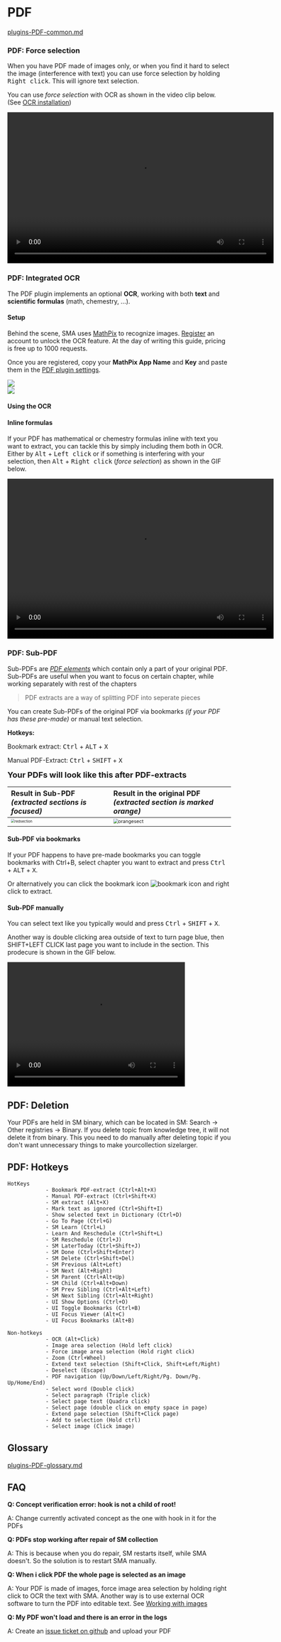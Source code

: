 # PDF

[plugins-PDF-common.md](plugins-PDF-common.md ':include')

### PDF: Force selection

When you have PDF made of images only, or when you find it hard to select the image (interference with text) you can use force selection by holding <kbd>Right click</kbd>. This will ignore text selection.

You can use <dfn aria-label="Selection mode that ignores text or image under the cursor. Hold Right click and drag to use.">force selection</dfn> with OCR as shown in the video clip below. (See [OCR installation](plugins-LaTeX#latex-amp-ocr))

<video width="600" height="340" controls>
  <source src="content/videos/plugin-PDF/pdf-extract-image-forceselection.webm" type="video/webm; codecs=vp9">
  <source src="content/videos/plugin-PDF/pdf-extract-image-forceselection.mp4" type="video/mp4">
  <p>Your browser doesn't support HTML5 video. Use this <a href="content/videos/plugin-PDF/pdf-extract-image-forceselection.webm">link to the video</a> instead.</p>
</video>

### PDF: Integrated OCR

The PDF plugin implements an optional **OCR**, working with both **text** and **scientific formulas** (math, chemestry, ...).

#### Setup

Behind the scene, SMA uses [MathPix](https://www.mathpix.com/) to recognize images. [Register](https://dashboard.mathpix.com/) an account to unlock the OCR feature. At the day of writing this guide, pricing is free up to 1000 requests.

Once you are registered, copy your **MathPix App Name** and **Key** and paste them in the [PDF plugin settings](#).

<div class="pure-g">
  <div class="pure-u-1-3" style="padding-right: 30px;">
    <img src="content/images/plugins-PDF/pdf-mathpix-pricing.png" />
  </div>
  <div class="pure-u-2-3">
    <img src="content/images/plugins-PDF/pdf-mathpix-settings.png" />
  </div>
</div>

#### Using the OCR

#### Inline formulas

If your PDF has mathematical or chemestry formulas inline with text you want to extract, you can tackle this by simply including them both in OCR. Either by <kbd>Alt</kbd> + <kbd>Left click</kbd> or if something is interfering with your selection, then <kbd>Alt</kbd> + <kbd>Right click</kbd> (<dfn aria-label="Selection mode that ignores text or image under the cursor. Hold Right click and drag to use.">force selection</dfn>) as shown in the GIF below.

<video width="600" height="360" style="margin: auto auto;" controls>
  <source src="content/videos/plugin-latex/latex-ocr-wholeline.webm" type="video/webm; codecs=vp9">
  <source src="content/videos/plugin-latex/latex-ocr-wholeline.mp4" type="video/mp4">
  <p>Your browser doesn't support HTML5 video. Here is a <a href="content/videos/plugin-latex/latex-ocr-wholeline.mp4">link to the video</a> instead.</p>
</video>

### PDF: Sub-PDF

Sub-PDFs are <dfn aria-label="Element in SuperMemo which contains the data of an imported PDF.">[PDF elements](#glossary)</dfn> which contain only a part of your original PDF. Sub-PDFs are useful when you want to focus on certain chapter, while working separately with rest of the chapters 

> PDF extracts are a way of splitting PDF into seperate pieces

 You can create Sub-PDFs of the original PDF via bookmarks *(if your PDF has these pre-made)* or manual text selection.

**Hotkeys:**

Bookmark extract: <kbd>Ctrl</kbd> + <kbd>ALT</kbd> + <kbd>X</kbd>

Manual PDF-Extract: <kbd>Ctrl</kbd> + <kbd>SHIFT</kbd> + <kbd>X</kbd>

<font size= 4>**Your PDFs will look like this after PDF-extracts**</font>


| Result in Sub-PDF *(extracted sections is focused)*          | Result in the original PDF *(extracted section is marked orange)* |
| :----------------------------------------------------------- | :----------------------------------------------------------- |
| <img src="content/images/redsection.png?raw=true" alt="redsection" style="zoom:50%;" /> | <img src="content/images/orangesect.png?raw=true" alt="orangesect" style="zoom: 67%;" /> |

#### Sub-PDF via bookmarks

If your PDF happens to have pre-made bookmarks you can toggle bookmarks with Ctrl+B, select chapter you want to extract and press <kbd>Ctrl</kbd> + <kbd>ALT</kbd> + <kbd>X</kbd>.

Or alternatively you can click the bookmark icon ![bookmark icon](content/images/bookmarkicon.png) and right click to extract.

#### Sub-PDF manually

You can select text like you typically would and press <kbd>Ctrl</kbd> + <kbd>SHIFT</kbd> + <kbd>X</kbd>.

Another way is double clicking area outside of text to turn page blue, then SHIFT+LEFT CLICK last page you want to include in the section. This prodecure is shown in the GIF below.

<video width="400" height="280" controls>
  <source src="content/videos/plugin-PDF/pdf-manualsub.webm" type="video/webm; codecs=vp9">
  <source src="content/videos/plugin-PDF/pdf-manualsub.mp4" type="video/mp4">
  <p>Your browser doesn't support HTML5 video. Here is a <a href="content/videos/plugin-PDF/pdf-manualsub.mp4">link to the video</a> instead.</p>
</video>

## PDF: Deletion

  Your PDFs are held in SM binary, which can be located in SM: Search -> Other registries -> Binary. If you delete topic from knowledge tree, it will not delete it from binary. This you need to do manually after deleting topic if you don't want unnecessary things to make yourcollection sizelarger.

## PDF: Hotkeys

```
HotKeys
			- Bookmark PDF-extract (Ctrl+Alt+X)
			- Manual PDF-extract (Ctrl+Shift+X)
			- SM extract (Alt+X)
			- Mark text as ignored (Ctrl+Shift+I)
			- Show selected text in Dictionary (Ctrl+D)
			- Go To Page (Ctrl+G)
			- SM Learn (Ctrl+L)
			- Learn And Reschedule (Ctrl+Shift+L)
			- SM Reschedule (Ctrl+J)
			- SM LaterToday (Ctrl+Shift+J)
			- SM Done (Ctrl+Shift+Enter)
			- SM Delete (Ctrl+Shift+Del)
			- SM Previous (Alt+Left)
			- SM Next (Alt+Right)
			- SM Parent (Ctrl+Alt+Up)
			- SM Child (Ctrl+Alt+Down)
			- SM Prev Sibling (Ctrl+Alt+Left)
			- SM Next Sibling (Ctrl+Alt+Right)
			- UI Show Options (Ctrl+O)
			- UI Toggle Bookmarks (Ctrl+B)
			- UI Focus Viewer (Alt+C)
			- UI Focus Bookmarks (Alt+B)
```



```
Non-hotkeys
			- OCR (Alt+Click)
			- Image area selection (Hold left click)
			- Force image area selection (Hold right click)
			- Zoom (Ctrl+Wheel)
			- Extend text selection (Shift+Click, Shift+Left/Right)
			- Deselect (Escape)
			- PDF navigation (Up/Down/Left/Right/Pg. Down/Pg. Up/Home/End)
			- Select word (Double click)
			- Select paragraph (Triple click)
			- Select page text (Quadra click)
			- Select page (double click on empty space in page)
			- Extend page selection (Shift+Click page)
			- Add to selection (Hold ctrl)
			- Select image (Click image)
```

## Glossary

[plugins-PDF-glossary.md](plugins-PDF-glossary.md ':include')

## FAQ

**Q: Concept verification error: hook is not a child of root!**

A: Change currently activated concept as the one with hook in it for the PDFs

**Q: PDFs stop working after repair of SM collection**

A: This is because when you do repair, SM restarts itself, while SMA doesn't. So the solution is to restart SMA manually.

**Q: When i click PDF the whole page is selected as an image**

A: Your PDF is made of images, force image area selection by holding right click to OCR the text with SMA. Another way is to use external OCR software to turn the PDF into editable text. See [Working with images](#pdf-force-selection)

**Q: My PDF won't load and there is an error in the logs**

A: Create an [issue ticket on github](https://github.com/supermemo/SuperMemoAssistant.Plugins.PDF/issues) and upload your PDF